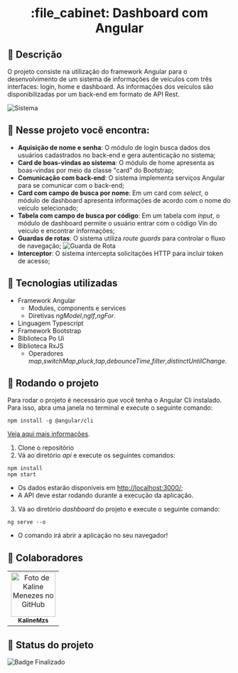 <h1 align="center">:file_cabinet: Dashboard com Angular</h1>

## :memo: Descrição
O projeto consiste na utilização do framework Angular para o desenvolvimento de um sistema de informações de veículos com três interfaces: login, home e dashboard. As informações dos veículos são disponibilizadas por um back-end em formato de API Rest.

![Sistema](https://j.gifs.com/qQmD3G.gif)

## :mag_right: Nesse projeto você encontra:
* <b>Aquisição de nome e senha</b>: O módulo de login busca dados dos usuários cadastrados no back-end e gera autenticação no sistema; 
* <b>Card de boas-vindas ao sistema</b>: O módulo de home apresenta as boas-vindas por meio da classe "card" do Bootstrap;
* <b>Comunicação com back-end</b>: O sistema implementa serviços Angular para se comunicar com o back-end;
* <b>Card com campo de busca por nome</b>: Em um card com _select_, o módulo de dashboard apresenta informações de acordo com o nome do veículo selecionado;
* <b>Tabela com campo de busca por código</b>: Em um tabela com _input_, o módulo de dashboard permite o usuário entrar com o código Vin do veículo e encontrar informações;
* <b>Guardas de rotas</b>: O sistema utiliza _route guards_ para controlar o fluxo de navegação;
![Guarda de Rota](https://j.gifs.com/mqgGor.gif)
* <b>Interceptor</b>: O sistema intercepta solicitações HTTP para incluir token de acesso;

## :wrench: Tecnologias utilizadas
* Framework Angular
  * Modules, components e services
  * Diretivas _ngModel_,_ngIf_,_ngFor_.
* Linguagem Typescript
* Framework Bootstrap
* Biblioteca Po Ui
* Biblioteca RxJS
  * Operadores _map_,_switchMap_,_pluck_,_tap_,_debounceTime_,_filter_,_distinctUntilChange_.

## :rocket: Rodando o projeto
Para rodar o projeto é necessário que você tenha o Angular Cli instalado. Para isso, abra uma janela no terminal e execute o seguinte comando:
~~~
npm install -g @angular/cli
~~~
[Veja aqui mais informações](https://angular.io/cli).

1. Clone o repositório
2. Vá ao diretório _api_ e execute os seguintes comandos:
~~~
npm install
npm start
~~~
  * Os dados estarão disponíveis em <http://localhost:3000/>;
  * A API deve estar rodando durante a execução da aplicação.
3. Vá ao diretório _dashboard_ do projeto e execute o seguinte comando:
~~~
ng serve --o
~~~
  * O comando irá abrir a aplicação no seu navegador!

## :handshake: Colaboradores
<table>
  <tr>
    <td align="center">
      <a href="http://github.com/KalineMzs">
        <img src="https://avatars.githubusercontent.com/u/53267552?v=4" width="100px;" alt="Foto de Kaline Menezes no GitHub"/><br>
        <sub>
          <b>KalineMzs</b>
        </sub>
      </a>
    </td>
  </tr>
</table>

## :dart: Status do projeto
![Badge Finalizado](http://img.shields.io/static/v1?label=STATUS&message=FINALIZADO&color=GREEN&style=for-the-badge)
